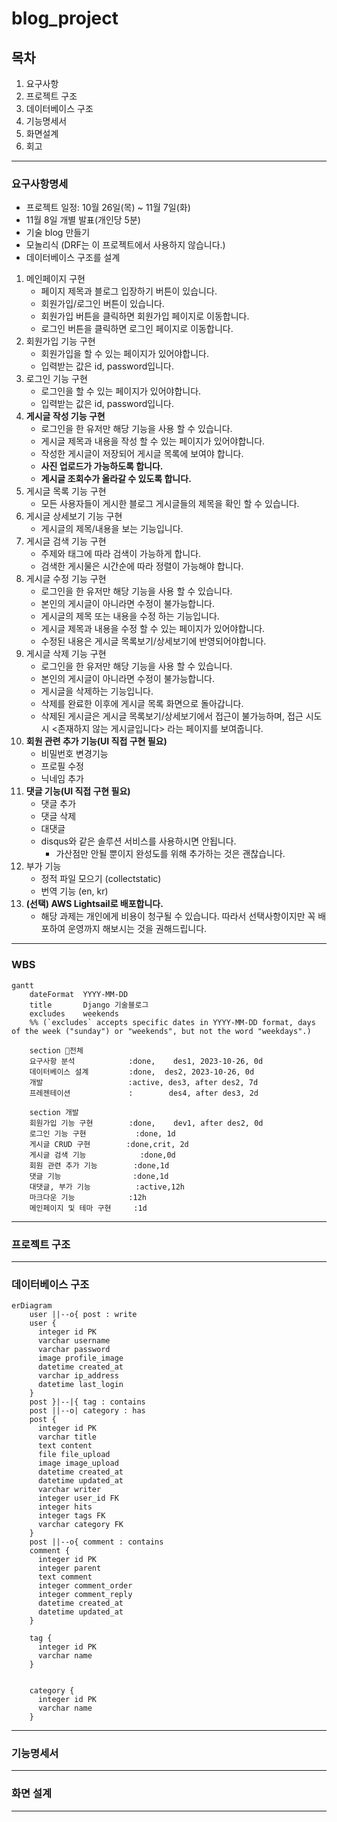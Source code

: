 # blog_project
## 목차

1. 요구사항
2. 프로젝트 구조
3. 데이터베이스 구조
4. 기능명세서
5. 화면설계
6. 회고
---
### 요구사항명세
- 프로젝트 일정: 10월 26일(목) ~ 11월 7일(화)
- 11월 8일 개별 발표(개인당 5분)
- 기술 blog 만들기
- 모놀리식 (DRF는 이 프로젝트에서 사용하지 않습니다.)
- 데이터베이스 구조를 설계
1. 메인페이지 구현
    - 페이지 제목과 블로그 입장하기 버튼이 있습니다.
    - 회원가입/로그인 버튼이 있습니다.
    - 회원가입 버튼을 클릭하면 회원가입 페이지로 이동합니다.
    - 로그인 버튼을 클릭하면 로그인 페이지로 이동합니다.
2. 회원가입 기능 구현
    - 회원가입을 할 수 있는 페이지가 있어야합니다.
    - 입력받는 값은 id, password입니다.
3. 로그인 기능 구현
    - 로그인을 할 수 있는 페이지가 있어야합니다.
    - 입력받는 값은 id, password입니다.
4. **게시글 작성 기능 구현**
    - 로그인을 한 유저만 해당 기능을 사용 할 수 있습니다.
    - 게시글 제목과 내용을 작성 할 수 있는 페이지가 있어야합니다.
    - 작성한 게시글이 저장되어 게시글 목록에 보여야 합니다.
    - **사진 업로드가 가능하도록 합니다.**
    - **게시글 조회수가 올라갈 수 있도록 합니다.**
5. 게시글 목록 기능 구현
    - 모든 사용자들이 게시한 블로그 게시글들의 제목을 확인 할 수 있습니다.
6. 게시글 상세보기 기능 구현
    - 게시글의 제목/내용을 보는 기능입니다.
7. 게시글 검색 기능 구현
    - 주제와 태그에 따라 검색이 가능하게 합니다.
    - 검색한 게시물은 시간순에 따라 정렬이 가능해야 합니다.
8. 게시글 수정 기능 구현
    - 로그인을 한 유저만 해당 기능을 사용 할 수 있습니다.
    - 본인의 게시글이 아니라면 수정이 불가능합니다.
    - 게시글의 제목 또는 내용을 수정 하는 기능입니다.
    - 게시글 제목과 내용을 수정 할 수 있는 페이지가 있어야합니다.
    - 수정된 내용은 게시글 목록보기/상세보기에 반영되어야합니다.
9. 게시글 삭제 기능 구현
    - 로그인을 한 유저만 해당 기능을 사용 할 수 있습니다.
    - 본인의 게시글이 아니라면 수정이 불가능합니다.
    - 게시글을 삭제하는 기능입니다.
    - 삭제를 완료한 이후에 게시글 목록 화면으로 돌아갑니다.
    - 삭제된 게시글은 게시글 목록보기/상세보기에서 접근이 불가능하며,
    접근 시도 시 <존재하지 않는 게시글입니다> 라는 페이지를 보여줍니다.
10. **회원 관련 추가 기능(UI 직접 구현 필요)**
    - 비밀번호 변경기능
    - 프로필 수정
    - 닉네임 추가
11. **댓글 기능(UI 직접 구현 필요)**
    - 댓글 추가
    - 댓글 삭제
    - 대댓글
    - disqus와 같은 솔루션 서비스를 사용하시면 안됩니다.
        - 가산점만 안될 뿐이지 완성도를 위해 추가하는 것은 괜찮습니다.
12. 부가 기능
    - 정적 파일 모으기 (collectstatic)
    - 번역 기능 (en, kr)
13. **(선택) AWS Lightsail로 배포합니다.**
    - 해당 과제는 개인에게 비용이 청구될 수 있습니다. 따라서 선택사항이지만 꼭 배포하여 운영까지 해보시는 것을 권해드립니다.
---
### WBS
```mermaid
gantt
    dateFormat  YYYY-MM-DD
    title       Django 기술블로그 
    excludes    weekends
    %% (`excludes` accepts specific dates in YYYY-MM-DD format, days of the week ("sunday") or "weekends", but not the word "weekdays".)

    section 전체
    요구사항 분석            :done,    des1, 2023-10-26, 0d
    데이터베이스 설계         :done,  des2, 2023-10-26, 0d
    개발                   :active, des3, after des2, 7d
    프레젠테이션             :        des4, after des3, 2d

    section 개발
    회원가입 기능 구현        :done,    dev1, after des2, 0d
    로그인 기능 구현           :done, 1d
    게시글 CRUD 구현        :done,crit, 2d
    게시글 검색 기능            :done,0d
    회원 관련 추가 기능        :done,1d
    댓글 기능                :done,1d
    대댓글, 부가 기능          :active,12h
    마크다운 기능            :12h
    메인페이지 및 테마 구현     :1d
```
---
### 프로젝트 구조
---
### 데이터베이스 구조
```mermaid
erDiagram
    user ||--o{ post : write
    user {
      integer id PK
      varchar username
      varchar password
      image profile_image
      datetime created_at
      varchar ip_address
      datetime last_login
    }
    post }|--|{ tag : contains
    post ||--o| category : has
    post {
      integer id PK
      varchar title
      text content
      file file_upload
      image image_upload
      datetime created_at
      datetime updated_at
      varchar writer
      integer user_id FK
      integer hits
      integer tags FK
      varchar category FK
    }
    post ||--o{ comment : contains
    comment {
      integer id PK
      integer parent
      text comment
      integer comment_order
      integer comment_reply
      datetime created_at
      datetime updated_at
    }
    
    tag {
      integer id PK
      varchar name
    }
    
    
    category {
      integer id PK
      varchar name
    }
```
---
### 기능명세서
---
### 화면 설계
---
